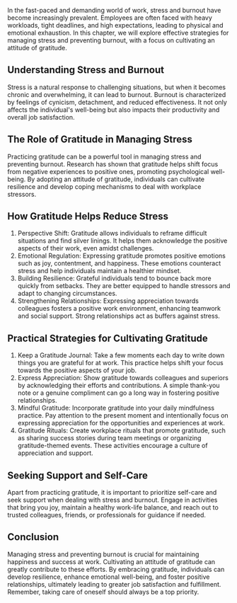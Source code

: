 
In the fast-paced and demanding world of work, stress and burnout have become increasingly prevalent. Employees are often faced with heavy workloads, tight deadlines, and high expectations, leading to physical and emotional exhaustion. In this chapter, we will explore effective strategies for managing stress and preventing burnout, with a focus on cultivating an attitude of gratitude.

## Understanding Stress and Burnout

Stress is a natural response to challenging situations, but when it becomes chronic and overwhelming, it can lead to burnout. Burnout is characterized by feelings of cynicism, detachment, and reduced effectiveness. It not only affects the individual's well-being but also impacts their productivity and overall job satisfaction.

## The Role of Gratitude in Managing Stress

Practicing gratitude can be a powerful tool in managing stress and preventing burnout. Research has shown that gratitude helps shift focus from negative experiences to positive ones, promoting psychological well-being. By adopting an attitude of gratitude, individuals can cultivate resilience and develop coping mechanisms to deal with workplace stressors.

## How Gratitude Helps Reduce Stress

1. Perspective Shift: Gratitude allows individuals to reframe difficult situations and find silver linings. It helps them acknowledge the positive aspects of their work, even amidst challenges.
2. Emotional Regulation: Expressing gratitude promotes positive emotions such as joy, contentment, and happiness. These emotions counteract stress and help individuals maintain a healthier mindset.
3. Building Resilience: Grateful individuals tend to bounce back more quickly from setbacks. They are better equipped to handle stressors and adapt to changing circumstances.
4. Strengthening Relationships: Expressing appreciation towards colleagues fosters a positive work environment, enhancing teamwork and social support. Strong relationships act as buffers against stress.

## Practical Strategies for Cultivating Gratitude

1. Keep a Gratitude Journal: Take a few moments each day to write down things you are grateful for at work. This practice helps shift your focus towards the positive aspects of your job.
2. Express Appreciation: Show gratitude towards colleagues and superiors by acknowledging their efforts and contributions. A simple thank-you note or a genuine compliment can go a long way in fostering positive relationships.
3. Mindful Gratitude: Incorporate gratitude into your daily mindfulness practice. Pay attention to the present moment and intentionally focus on expressing appreciation for the opportunities and experiences at work.
4. Gratitude Rituals: Create workplace rituals that promote gratitude, such as sharing success stories during team meetings or organizing gratitude-themed events. These activities encourage a culture of appreciation and support.

## Seeking Support and Self-Care

Apart from practicing gratitude, it is important to prioritize self-care and seek support when dealing with stress and burnout. Engage in activities that bring you joy, maintain a healthy work-life balance, and reach out to trusted colleagues, friends, or professionals for guidance if needed.

## Conclusion

Managing stress and preventing burnout is crucial for maintaining happiness and success at work. Cultivating an attitude of gratitude can greatly contribute to these efforts. By embracing gratitude, individuals can develop resilience, enhance emotional well-being, and foster positive relationships, ultimately leading to greater job satisfaction and fulfillment. Remember, taking care of oneself should always be a top priority.
